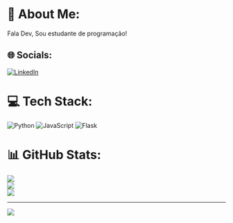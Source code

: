 # 💫 About Me:
Fala Dev, Sou estudante de programação!

## 🌐 Socials:
[![LinkedIn](https://img.shields.io/badge/LinkedIn-%230077B5.svg?logo=linkedin&logoColor=white)](https://linkedin.com/in/https://www.linkedin.com/in/flavio-freitas-silva/) 

# 💻 Tech Stack:
![Python](https://img.shields.io/badge/python-3670A0?style=for-the-badge&logo=python&logoColor=ffdd54) ![JavaScript](https://img.shields.io/badge/javascript-%23323330.svg?style=for-the-badge&logo=javascript&logoColor=%23F7DF1E) ![Flask](https://img.shields.io/badge/flask-%23000.svg?style=for-the-badge&logo=flask&logoColor=white)
# 📊 GitHub Stats:
![](https://github-readme-stats.vercel.app/api?username=flaviosilvaf8&theme=vue&hide_border=false&include_all_commits=false&count_private=false)<br/>
![](https://github-readme-streak-stats.herokuapp.com/?user=flaviosilvaf8&theme=vue&hide_border=false)<br/>
![](https://github-readme-stats.vercel.app/api/top-langs/?username=flaviosilvaf8&theme=vue&hide_border=false&include_all_commits=false&count_private=false&layout=compact)

---
[![](https://visitcount.itsvg.in/api?id=flaviosilvaf8&icon=0&color=0)](https://visitcount.itsvg.in)


